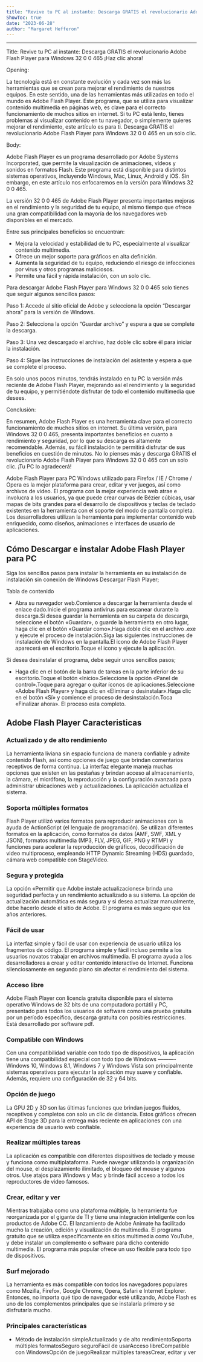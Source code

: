 ```yaml
---
title: "Revive tu PC al instante: Descarga GRATIS el revolucionario Adobe Flash Player para Windows 32 0 0 465 ¡Haz clic ahora!"
ShowToc: true 
date: "2023-06-28"
author: "Margaret Hefferon"
---
```

*****
Title: Revive tu PC al instante: Descarga GRATIS el revolucionario Adobe Flash Player para Windows 32 0 0 465 ¡Haz clic ahora!

Opening:

La tecnología está en constante evolución y cada vez son más las herramientas que se crean para mejorar el rendimiento de nuestros equipos. En este sentido, una de las herramientas más utilizadas en todo el mundo es Adobe Flash Player. Este programa, que se utiliza para visualizar contenido multimedia en páginas web, es clave para el correcto funcionamiento de muchos sitios en internet. Si tu PC está lento, tienes problemas al visualizar contenido en tu navegador, o simplemente quieres mejorar el rendimiento, este artículo es para ti. Descarga GRATIS el revolucionario Adobe Flash Player para Windows 32 0 0 465 en un solo clic.

Body:

Adobe Flash Player es un programa desarrollado por Adobe Systems Incorporated, que permite la visualización de animaciones, vídeos y sonidos en formatos Flash. Este programa está disponible para distintos sistemas operativos, incluyendo Windows, Mac, Linux, Android y iOS. Sin embargo, en este artículo nos enfocaremos en la versión para Windows 32 0 0 465.

La versión 32 0 0 465 de Adobe Flash Player presenta importantes mejoras en el rendimiento y la seguridad de tu equipo, al mismo tiempo que ofrece una gran compatibilidad con la mayoría de los navegadores web disponibles en el mercado.

Entre sus principales beneficios se encuentran:

- Mejora la velocidad y estabilidad de tu PC, especialmente al visualizar contenido multimedia.
- Ofrece un mejor soporte para gráficos en alta definición.
- Aumenta la seguridad de tu equipo, reduciendo el riesgo de infecciones por virus y otros programas maliciosos.
- Permite una fácil y rápida instalación, con un solo clic.

Para descargar Adobe Flash Player para Windows 32 0 0 465 solo tienes que seguir algunos sencillos pasos:

Paso 1: Accede al sitio oficial de Adobe y selecciona la opción “Descargar ahora” para la versión de Windows.

Paso 2: Selecciona la opción “Guardar archivo” y espera a que se complete la descarga.

Paso 3: Una vez descargado el archivo, haz doble clic sobre él para iniciar la instalación.

Paso 4: Sigue las instrucciones de instalación del asistente y espera a que se complete el proceso.

En solo unos pocos minutos, tendrás instalado en tu PC la versión más reciente de Adobe Flash Player, mejorando así el rendimiento y la seguridad de tu equipo, y permitiéndote disfrutar de todo el contenido multimedia que desees.

Conclusión:

En resumen, Adobe Flash Player es una herramienta clave para el correcto funcionamiento de muchos sitios en internet. Su última versión, para Windows 32 0 0 465, presenta importantes beneficios en cuanto a rendimiento y seguridad, por lo que su descarga es altamente recomendable. Además, su fácil instalación te permitirá disfrutar de sus beneficios en cuestión de minutos. No lo pienses más y descarga GRATIS el revolucionario Adobe Flash Player para Windows 32 0 0 465 con un solo clic. ¡Tu PC lo agradecerá!


Adobe Flash Player para PC Windows utilizado para Firefox / IE / Chrome / Opera es la mejor plataforma para crear, editar y ver juegos, así como archivos de video. El programa con la mejor experiencia web atrae e involucra a los usuarios, ya que puede crear curvas de Bézier cúbicas, usar mapas de bits grandes para el desarrollo de dispositivos y teclas de teclado existentes en la herramienta con el soporte del modo de pantalla completa. Los desarrolladores utilizan la herramienta para implementar contenido web enriquecido, como diseños, animaciones e interfaces de usuario de aplicaciones.
 
## Cómo Descargar e instalar Adobe Flash Player para PC
 
Siga los sencillos pasos para instalar la herramienta en su instalación de instalación sin conexión de Windows Descargar Flash Player;
 
Tabla de contenido
 
- Abra su navegador web.Comience a descargar la herramienta desde el enlace dado.Inicie el programa antivirus para escanear durante la descarga.Si desea guardar la herramienta en su carpeta de descarga, seleccione el botón «Guardar», o guarde la herramienta en otro lugar, haga clic en el botón «Guardar como».Haga doble clic en el archivo .exe y ejecute el proceso de instalación.Siga las siguientes instrucciones de instalación de Windows en la pantalla.El icono de Adobe Flash Player aparecerá en el escritorio.Toque el icono y ejecute la aplicación.

 
Si desea desinstalar el programa, debe seguir unos sencillos pasos;
 
- Haga clic en el botón de la barra de tareas en la parte inferior de su escritorio.Toque el botón «Inicio».Seleccione la opción «Panel de control».Toque para agregar o quitar íconos de aplicaciones.Seleccione «Adobe Flash Player» y haga clic en «Eliminar o desinstalar».Haga clic en el botón «Sí» y comience el proceso de desinstalación.Toca «Finalizar ahora». El proceso esta completo.

 
## Adobe Flash Player Caracteristicas
 
### Actualizado y de alto rendimiento
 
La herramienta liviana sin espacio funciona de manera confiable y admite contenido Flash, así como opciones de juego que brindan comentarios receptivos de forma continua. La interfaz elegante maneja muchas opciones que existen en las pestañas y brindan acceso al almacenamiento, la cámara, el micrófono, la reproducción y la configuración avanzada para administrar ubicaciones web y actualizaciones. La aplicación actualiza el sistema.
 
### Soporta múltiples formatos
 
Flash Player utilizó varios formatos para reproducir animaciones con la ayuda de ActionScript (el lenguaje de programación). Se utilizan diferentes formatos en la aplicación, como formatos de datos (AMF, SWF, XML y JSON), formatos multimedia (MP3, FLV, JPEG, GIF, PNG y RTMP) y funciones para acelerar la reproducción de gráficos, decodificación de video multiproceso, empleando HTTP Dynamic Streaming (HDS) guardado, cámara web compatible con StageVideo.
 
### Segura y protegida
 
La opción «Permitir que Adobe instale actualizaciones» brinda una seguridad perfecta y un rendimiento actualizado a su sistema. La opción de actualización automática es más segura y si desea actualizar manualmente, debe hacerlo desde el sitio de Adobe. El programa es más seguro que los años anteriores.
 
### Fácil de usar
 
La interfaz simple y fácil de usar con experiencia de usuario utiliza los fragmentos de código. El programa simple y fácil incluso permite a los usuarios novatos trabajar en archivos multimedia. El programa ayuda a los desarrolladores a crear y editar contenido interactivo de Internet. Funciona silenciosamente en segundo plano sin afectar el rendimiento del sistema.
 
### Acceso libre
 
Adobe Flash Player con licencia gratuita disponible para el sistema operativo Windows de 32 bits de una computadora portátil y PC, presentado para todos los usuarios de software como una prueba gratuita por un período específico, descarga gratuita con posibles restricciones. Está desarrollado por software pdf.
 
### Compatible con Windows
 
Con una compatibilidad variable con todo tipo de dispositivos, la aplicación tiene una compatibilidad especial con todo tipo de Windows ———- Windows 10, Windows 8.1, Windows 7 y Windows Vista son principalmente sistemas operativos para ejecutar la aplicación muy suave y confiable. Además, requiere una configuración de 32 y 64 bits.
 
### Opción de juego
 
La GPU 2D y 3D son las últimas funciones que brindan juegos fluidos, receptivos y completos con solo un clic de distancia. Estos gráficos ofrecen API de Stage 3D para la entrega más reciente en aplicaciones con una experiencia de usuario web confiable.
 
### Realizar múltiples tareas
 
La aplicación es compatible con diferentes dispositivos de teclado y mouse y funciona como multiplataforma. Puede navegar utilizando la organización del mouse, el desplazamiento ilimitado, el bloqueo del mouse y algunos otros. Use atajos para Windows y Mac y brinde fácil acceso a todos los reproductores de video famosos. 
 
### Crear, editar y ver
 
Mientras trabajaba como una plataforma múltiple, la herramienta fue reorganizada por el gigante de TI y tiene una integración inteligente con los productos de Adobe CC. El lanzamiento de Adobe Animate ha facilitado mucho la creación, edición y visualización de multimedia. El programa gratuito que se utiliza específicamente en sitios multimedia como YouTube, y debe instalar un complemento o software para dicho contenido multimedia. El programa más popular ofrece un uso flexible para todo tipo de dispositivos.
 
### Surf mejorado
 
La herramienta es más compatible con todos los navegadores populares como Mozilla, Firefox, Google Chrome, Opera, Safari e Internet Explorer. Entonces, no importa qué tipo de navegador esté utilizando, Adobe Flash es uno de los complementos principales que se instalaría primero y se disfrutaría mucho.
 
### Principales características
 
- Método de instalación simpleActualizado y de alto rendimientoSoporta múltiples formatosSeguro seguroFácil de usarAcceso libreCompatible con WindowsOpción de juegoRealizar múltiples tareasCrear, editar y ver




